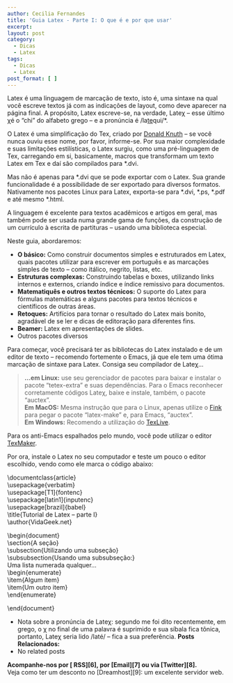 ```yaml
---
author: Cecilia Fernandes
title: 'Guia Latex - Parte I: O que é e por que usar'
excerpt:
layout: post
category:
  - Dicas
  - Latex
tags:
  - Dicas
  - Latex
post_format: [ ]
---
```

Latex é uma linguagem de marcação de texto, isto é, uma sintaxe na qual você escreve textos já com as indicações de layout, como deve aparecer na página final. A propósito, Latex escreve-se, na verdade, Lateχ – esse último χé o “chi” do alfabeto grego – e a pronúncia é /la<u>te</u>qui/*.

O Latex é uma simplificação do Tex, criado por [Donald Knuth][1] – se você nunca ouviu esse nome, por favor, informe-se. Por sua maior complexidade e suas limitações estilísticas, o Latex surgiu, como uma pré-linguagem de Tex, carregando em si, basicamente, macros que transformam um texto Latex em Tex e daí são compilados para *.dvi.

Mas não é apenas para *.dvi que se pode exportar com o Latex. Sua grande funcionalidade é a possibilidade de ser exportado para diversos formatos. Nativamente nos pacotes Linux para Latex, exporta-se para *.dvi, *.ps, *.pdf e até mesmo *.html.

A linguagem é excelente para textos acadêmicos e artigos em geral, mas também pode ser usada numa grande gama de funções, da construção de um currículo à escrita de partituras – usando uma biblioteca especial.

Neste guia, abordaremos:

*   **O básico:** Como construir documentos simples e estruturados em Latex, quais pacotes utilizar para escrever em português e as marcações simples de texto – como itálico, negrito, listas, etc.
*   **Estruturas complexas:** Construindo tabelas e boxes, utilizando links internos e externos, criando índice e índice remissivo para documentos.
*   **Matematiquês e outros textos técnicos:** O suporte do Latex para fórmulas matemáticas e alguns pacotes para textos técnicos e científicos de outras áreas.
*   **Retoques:** Artifícios para tornar o resultado do Latex mais bonito, agradável de se ler e dicas de editoração para diferentes fins.
*   **Beamer:** Latex em apresentações de slides.
*   Outros pacotes diversos

Para começar, você precisará ter as bibliotecas do Latex instalado e de um editor de texto – recomendo fortemente o Emacs, já que ele tem uma ótima marcação de sintaxe para Latex. Consiga seu compilador de Lateχ…

> **…em Linux:** use seu gerenciador de pacotes para baixar e instalar o pacote “tetex-extra” e suas dependências. Para o Emacs reconhecer corretamente códigos Lateχ, baixe e instale, também, o pacote “auctex”.  
> **Em MacOS:** Mesma instrução que para o Linux, apenas utilize o [Fink][2] para pegar o pacote “latex-make” e, para Emacs, “auctex”.  
> **Em Windows:** Recomendo a utilização do [TexLive][3].

Para os anti-Emacs espalhados pelo mundo, você pode utilizar o editor [TexMaker][4].

Por ora, instale o Latex no seu computador e teste um pouco o editor escolhido, vendo como ele marca o código abaixo:

\documentclass{article}  
\usepackage{verbatim}  
\usepackage[T1]{fontenc}  
\usepackage[latin1]{inputenc}  
\usepackage[brazil]{babel}  
\title{Tutorial de Latex – parte I}  
\author{VidaGeek.net}

\begin{document}  
\section{A seção}  
\subsection{Utilizando uma subseção}  
\subsubsection{Usando uma subsubseção:}  
Uma lista numerada qualquer…  
\begin{enumerate}  
\item{Algum ítem}  
\item{Um outro item}  
\end{enumerate}

\end{document}

* Nota sobre a pronúncia de Lateχ: segundo me foi dito recentemente, em grego, o χ no final de uma palavra é suprimido e sua síbala fica tônica, portanto, Lateχ seria lido /laté/ – fica a sua preferência. 
**Posts Relacionados:** 
*   No related posts









**Acompanhe-nos por [ RSS][6], por [Email][7] ou via [Twitter][8].**  
Veja como ter um desconto no [Dreamhost][9]: um excelente servidor web.

 [1]: http://www-cs-faculty.stanford.edu/~knuth/
 [2]: http://www.finkproject.org/index.php
 [3]: http://www.tug.org/texlive/
 [4]: http://www.xm1math.net/texmaker/





